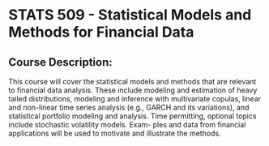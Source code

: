 # STATS 509 - Statistical Models and Methods for Financial Data

## Course Description: 
This course will cover the statistical models and methods that are relevant to financial data analysis. These include modeling and estimation of heavy tailed distributions, modeling and inference with multivariate copulas, linear and non-linear time series analysis (e.g., GARCH and its variations), and statistical portfolio modeling and analysis. Time permitting, optional topics include stochastic volatility models. Exam- ples and data from financial applications will be used to motivate and illustrate the methods.
